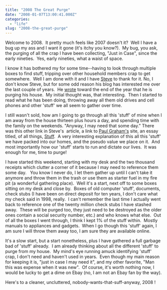 ```yaml
---
title: "2008 The Great Purge"
date: "2008-01-07T13:00:41.000Z"
categories: 
  - "life"
slug: "2008-the-great-purge"
---
```


Welcome to 2008.  It pretty much feels like 2007 doesn't it?  Well I have a bug up my ass and I want it gone (it's itchy you know?).  My bug, you ask, the purging of all the crap I have been collecting, "Just in Case", since the early nineties.  Yes, early nineties, what a waist of space.

I know it has bothered my for some time--having to look through multiple boxes to find stuff, tripping over other household members crap to get somewhere.  Well I am done with it and I have [Steve](http://www.furrygoat.com) to thank for it. No, I don't know Steve, but for some odd reason his blog has interested me over the last couple of years.  He [wrote](http://www.furrygoat.com/2007/12/28/end-of-2007-purge/) toward the end of the year that he is purging his house.  My initial thought was, that interesting.  Then I started to read what he has been doing, throwing away all them old drives and cell phones and other 'stuff' we all seem to gather over time.

I still wasn't sold, how am I going to go through all this 'stuff' of mine when I am away from the house thirteen plus hours a day, and spending time with the family on the weekends. "Anyway, I may need that some day." There was this other link in Steve's  article, a link to [Paul Graham's](http://www.paulgraham.com) site, an essay titled, of all things, [Stuff](http://www.paulgraham.com/stuff.html).  A very interesting explanation of this all this 'stuff' we have packed into our homes, and the pseudo value we place on it.  And most importantly how our 'stuff' starts to run and dictate our lives.  It was enough for me, time to purge!

I have started this weekend, starting with my desk and the two thousand receipts which clutter a corner of it because I may need to reference them some day.   You know I never do, I let them gather up until I can't take it anymore and throw them in the trash or use them as starter fuel in my fire pit (a wonderful gathering place).  Well it's a start, next off to some boxes sitting on my desk and close by.  Boxes of old computer 'stuff', documents, check stubs (I have been on direct deposit for ten years, I don't care what my check said in 1998, really.  I can't remember the last time I actually went back to reference one of the twenty million check stubs I have stashed away.  These will be purged too, they just need to be destroyed as the older ones contain a social security number, etc.) and who knows what else.  Out of all the boxes I went through, I think I kept 1% of the stuff within.  Mostly manuals to appliances and gadgets.  When I go though this 'stuff' again, I am sure I will throw them away too, I am sure they are available online.

It's a slow start, but a start nonetheless, plus I have gathered a full garbage bad of 'stuff' already.  I am already thinking about all the different 'stuff' to purge from my house.  My mind's eye running amuck identifying 'stuff' crap, I don't need and haven't used in years.  Even though my main reason for keeping it is, "just in case I may need it", and my other favorite, "Man this was expense when it was new".  Of course, it's worth nothing now, I would be lucky to get a dime on Ebay (no, I am not an Ebay fan by the way).

Here's to a cleaner, uncluttered, nobody-wants-that-suff-anyway, 2008 <clank>!

